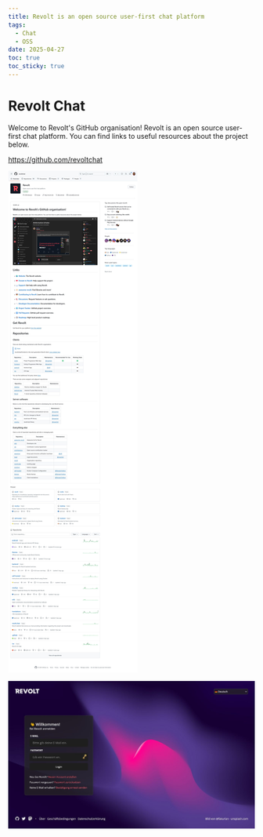 ```yaml
---
title: Revolt is an open source user-first chat platform
tags:
  - Chat
  - OSS
date: 2025-04-27
toc: true
toc_sticky: true
---
```


# Revolt Chat

Welcome to Revolt's GitHub organisation!
Revolt is an open source user-first chat platform. You can find links to useful resources about the project below.

https://github.com/revoltchat

![](../_asset/2025-03-07-revolt-20250427211503.jpg)

![](../_asset/2025-03-07-revolt-20250427211559.jpg)
